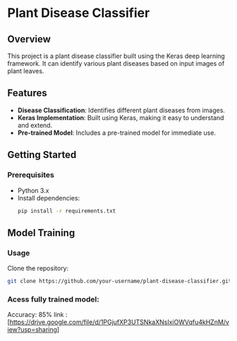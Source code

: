 # Plant Disease Classifier

## Overview

This project is a plant disease classifier built using the Keras deep learning framework. It can identify various plant diseases based on input images of plant leaves.

## Features

- **Disease Classification**: Identifies different plant diseases from images.
- **Keras Implementation**: Built using Keras, making it easy to understand and extend.
- **Pre-trained Model**: Includes a pre-trained model for immediate use.

## Getting Started

### Prerequisites

- Python 3.x
- Install dependencies:
  ```bash
  pip install -r requirements.txt

## Model Training
### Usage
Clone the repository:
  ```bash
  git clone https://github.com/your-username/plant-disease-classifier.git
  ```
### Acess fully trained model:
Accuracy: 85%
link : [https://drive.google.com/file/d/1PGjufXP3UTSNkaXNsIxiOWVqfu4kHZnM/view?usp=sharing]

